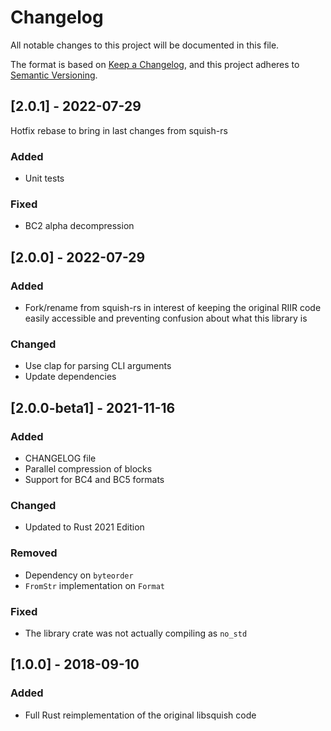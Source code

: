 # Changelog
All notable changes to this project will be documented in this file.

The format is based on [Keep a Changelog](https://keepachangelog.com/en/1.0.0/),
and this project adheres to [Semantic Versioning](https://semver.org/spec/v2.0.0.html).

## [2.0.1] - 2022-07-29
Hotfix rebase to bring in last changes from squish-rs
### Added
- Unit tests

### Fixed
- BC2 alpha decompression


## [2.0.0] - 2022-07-29
### Added
- Fork/rename from squish-rs in interest of keeping the original RIIR code easily accessible and preventing confusion about what this library is

### Changed
- Use clap for parsing CLI arguments
- Update dependencies


## [2.0.0-beta1] - 2021-11-16
### Added
- CHANGELOG file
- Parallel compression of blocks
- Support for BC4 and BC5 formats

### Changed
- Updated to Rust 2021 Edition

### Removed
- Dependency on `byteorder`
- `FromStr` implementation on `Format`

### Fixed
- The library crate was not actually compiling as `no_std`


## [1.0.0] - 2018-09-10
### Added
- Full Rust reimplementation of the original libsquish code
